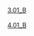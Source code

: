 <a href="https://docs.google.com/document/d/1Di5LTx6QHtNzmWNyyesCYr3OE9WOleH2o41wJbPoTUI/edit?usp=sharing" >3.01_B </a>
<br>
<br>
<a href="https://docs.google.com/document/d/10eNnYWeNi-L4agxhmBnoxAZyW6zr2p8llus2amq2VTo/edit?usp=sharing" >4.01_B </a>

